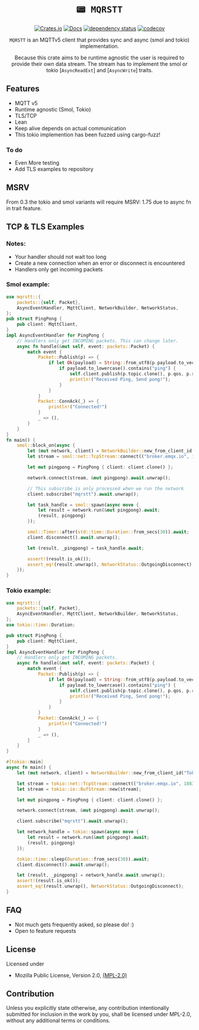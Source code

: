 <div align="center">

# `📟 MQRSTT`

[![Crates.io](https://img.shields.io/crates/v/mqrstt.svg)](https://crates.io/crates/mqrstt)
[![Docs](https://docs.rs/mqrstt/badge.svg)](https://docs.rs/mqrstt)
[![dependency status](https://deps.rs/repo/github/GunnarMorrigan/mqrstt/status.svg)](https://deps.rs/repo/github/GunnarMorrigan/mqrstt)
[![codecov](https://codecov.io/github/GunnarMorrigan/mqrstt/branch/main/graph/badge.svg)](https://app.codecov.io/gh/GunnarMorrigan/mqrstt)

`MQRSTT` is an MQTTv5 client that provides sync and async (smol and tokio) implementation.

Because this crate aims to be runtime agnostic the user is required to provide their own data stream.
The stream has to implement the smol or tokio [`AsyncReadExt`] and [`AsyncWrite`] traits.

</div>

## Features
- MQTT v5
- Runtime agnostic (Smol, Tokio)
- TLS/TCP
- Lean
- Keep alive depends on actual communication
- This tokio implemention has been fuzzed using cargo-fuzz!
  
### To do
- Even More testing
- Add TLS examples to repository

## MSRV
From 0.3 the tokio and smol variants will require MSRV: 1.75 due to async fn in trait feature.

## TCP & TLS Examples

### Notes:
- Your handler should not wait too long
- Create a new connection when an error or disconnect is encountered
- Handlers only get incoming packets


### Smol example:
```rust
use mqrstt::{
    packets::{self, Packet},
    AsyncEventHandler, MqttClient, NetworkBuilder, NetworkStatus,
};
pub struct PingPong {
    pub client: MqttClient,
}
impl AsyncEventHandler for PingPong {
    // Handlers only get INCOMING packets. This can change later.
    async fn handle(&mut self, event: packets::Packet) {
        match event {
            Packet::Publish(p) => {
                if let Ok(payload) = String::from_utf8(p.payload.to_vec()) {
                    if payload.to_lowercase().contains("ping") {
                        self.client.publish(p.topic.clone(), p.qos, p.retain, b"pong").await.unwrap();
                        println!("Received Ping, Send pong!");
                    }
                }
            }
            Packet::ConnAck(_) => {
                println!("Connected!")
            }
            _ => (),
        }
    }
}
fn main() {
    smol::block_on(async {
        let (mut network, client) = NetworkBuilder::new_from_client_id("mqrsttSmolExample").smol_network();
        let stream = smol::net::TcpStream::connect(("broker.emqx.io", 1883)).await.unwrap();

        let mut pingpong = PingPong { client: client.clone() };

        network.connect(stream, &mut pingpong).await.unwrap();

        // This subscribe is only processed when we run the network
        client.subscribe("mqrstt").await.unwrap();

        let task_handle = smol::spawn(async move {
            let result = network.run(&mut pingpong).await;
            (result, pingpong)
        });

        smol::Timer::after(std::time::Duration::from_secs(30)).await;
        client.disconnect().await.unwrap();

        let (result, _pingpong) = task_handle.await;

        assert!(result.is_ok());
        assert_eq!(result.unwrap(), NetworkStatus::OutgoingDisconnect);
    });
}
```

### Tokio example:
```rust
use mqrstt::{
    packets::{self, Packet},
    AsyncEventHandler, MqttClient, NetworkBuilder, NetworkStatus,
};
use tokio::time::Duration;

pub struct PingPong {
    pub client: MqttClient,
}
impl AsyncEventHandler for PingPong {
    // Handlers only get INCOMING packets.
    async fn handle(&mut self, event: packets::Packet) {
        match event {
            Packet::Publish(p) => {
                if let Ok(payload) = String::from_utf8(p.payload.to_vec()) {
                    if payload.to_lowercase().contains("ping") {
                        self.client.publish(p.topic.clone(), p.qos, p.retain, b"pong").await.unwrap();
                        println!("Received Ping, Send pong!");
                    }
                }
            }
            Packet::ConnAck(_) => {
                println!("Connected!")
            }
            _ => (),
        }
    }
}

#[tokio::main]
async fn main() {
    let (mut network, client) = NetworkBuilder::new_from_client_id("TokioTcpPingPongExample").tokio_network();

    let stream = tokio::net::TcpStream::connect(("broker.emqx.io", 1883)).await.unwrap();
    let stream = tokio::io::BufStream::new(stream);

    let mut pingpong = PingPong { client: client.clone() };

    network.connect(stream, &mut pingpong).await.unwrap();

    client.subscribe("mqrstt").await.unwrap();

    let network_handle = tokio::spawn(async move {
        let result = network.run(&mut pingpong).await;
        (result, pingpong)
    });

    tokio::time::sleep(Duration::from_secs(30)).await;
    client.disconnect().await.unwrap();

    let (result, _pingpong) = network_handle.await.unwrap();
    assert!(result.is_ok());
    assert_eq!(result.unwrap(), NetworkStatus::OutgoingDisconnect);
}

```

## FAQ
  - Not much gets frequently asked, so please do! :)
  - Open to feature requests

## License
Licensed under
* Mozilla Public License, Version 2.0, [(MPL-2.0)](https://choosealicense.com/licenses/mpl-2.0/)

## Contribution
Unless you explicitly state otherwise, any contribution intentionally
submitted for inclusion in the work by you, shall be licensed under MPL-2.0, without any additional terms or
conditions.
